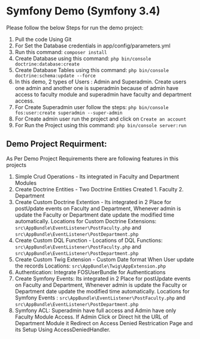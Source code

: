 Symfony Demo (Symfony 3.4)
========================

Please follow the below Steps for run the demo project:
1. Pull the code Using Git
2. For Set the Database credentials in app/config/parameters.yml
3. Run this command: `composer install`
4. Create Database using this command: `php bin/console doctrine:database:create`
5. Create Database Tables using this command: `php bin/console doctrine:schema:update --force`
6. In this demo, 2 types of Users : Admin and Superadmin. Create users one admin and another one is superadmin because of admin have access to faculty module and superadmin have faculty and department access.
7. For Create Superadmin user follow the steps: `php bin/console fos:user:create superadmin --super-admin`
8. For Create admin user run the project and click on `Create an account`
9. For Run the Project using this command: `php bin/console server:run`

## Demo Project Requirment:

As Per Demo Project Requirements there are following features in this projects
1. Simple Crud Operations - Its integrated in Faculty and Department Modules
2. Create Doctrine Entities - Two Doctrine Entities Created 1. Faculty 2. Department
3. Create Custom Doctrine Extention - Its integrated in 2 Place for postUpdate events on Faculty and Department, Whenever admin is update the Faculty or Department date update the modified time automatically. Locations for Custom Doctrine Extensions: `src\AppBundle\EventListener\PostFaculty.php` and `src\AppBundle\EventListener\PostDepartment.php`
4. Create Custom DQL Function - Locations of DQL Functions: `src\AppBundle\EventListener\PostFaculty.php` and `src\AppBundle\EventListener\PostDepartment.php`
5. Create Custom Twig Extension - Custom Date format When User update the records Locations: `src\AppBundle\Twig\AppExtension.php`
6. Authentication: Integrate FOSUserBundle for Authentications
7. Create Symfony Events: Its integrated in 2 Place for postUpdate events on Faculty and Department, Whenever admin is update the Faculty or Department date update the modified time automatically. Locations for Symfony Events : `src\AppBundle\EventListener\PostFaculty.php` and `src\AppBundle\EventListener\PostDepartment.php`
8. Symfony ACL: Superadmin have full access and Admin have only Faculty Module Access. If Admin Click or Direct hit the URL of Department Module it Redirect on Access Denied Restrication Page and its Setup Using AccessDeniedHandler.
